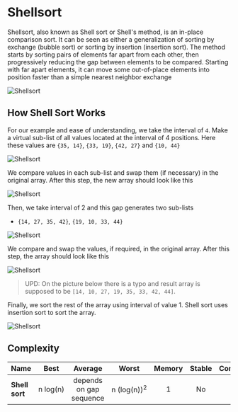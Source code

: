 # Shellsort

Shellsort, also known as Shell sort or Shell's method,
is an in-place comparison sort. It can be seen as either a
generalization of sorting by exchange (bubble sort) or sorting
by insertion (insertion sort). The method starts by sorting
pairs of elements far apart from each other, then progressively
reducing the gap between elements to be compared. Starting
with far apart elements, it can move some out-of-place
elements into position faster than a simple nearest neighbor
exchange

![Shellsort](https://upload.wikimedia.org/wikipedia/commons/d/d8/Sorting_shellsort_anim.gif)

## How Shell Sort Works

For our example and ease of understanding, we take the interval
of `4`. Make a virtual sub-list of all values located at the
interval of 4 positions. Here these values are
`{35, 14}`, `{33, 19}`, `{42, 27}` and `{10, 44}`

![Shellsort](https://www.tutorialspoint.com/data_structures_algorithms/images/shell_sort_gap_4.jpg)

We compare values in each sub-list and swap them (if necessary)
in the original array. After this step, the new array should
look like this

![Shellsort](https://www.tutorialspoint.com/data_structures_algorithms/images/shell_sort_step_1.jpg)

Then, we take interval of 2 and this gap generates two sub-lists

- `{14, 27, 35, 42}`, `{19, 10, 33, 44}`

![Shellsort](https://www.tutorialspoint.com/data_structures_algorithms/images/shell_sort_gap_2.jpg)

We compare and swap the values, if required, in the original array.
After this step, the array should look like this

![Shellsort](https://www.tutorialspoint.com/data_structures_algorithms/images/shell_sort_step_2.jpg)

> UPD: On the picture below there is a typo and result array is supposed to be `[14, 10, 27, 19, 35, 33, 42, 44]`.

Finally, we sort the rest of the array using interval of value 1.
Shell sort uses insertion sort to sort the array.

![Shellsort](https://www.tutorialspoint.com/data_structures_algorithms/images/shell_sort.jpg)

## Complexity

| Name           |     Best      |         Average         |            Worst            | Memory | Stable | Comments |
| -------------- | :-----------: | :---------------------: | :-------------------------: | :----: | :----: | :------- |
| **Shell sort** | n&nbsp;log(n) | depends on gap sequence | n&nbsp;(log(n))<sup>2</sup> |   1    |   No   |          |
